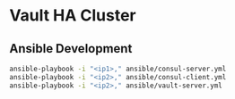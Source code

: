 # Vault HA Cluster

## Ansible Development

```sh
ansible-playbook -i "<ip1>," ansible/consul-server.yml
ansible-playbook -i "<ip2>," ansible/consul-client.yml
ansible-playbook -i "<ip2>," ansible/vault-server.yml
```
